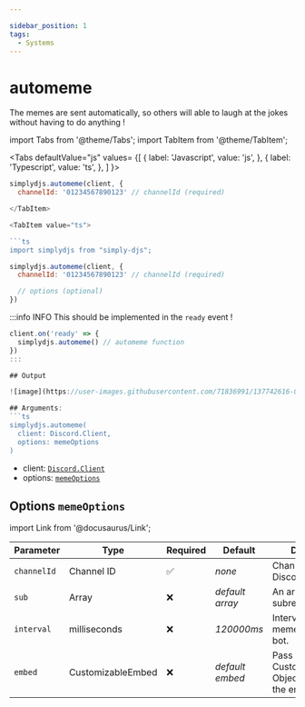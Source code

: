 ```yaml
---

sidebar_position: 1
tags:
  - Systems
---
```


# automeme

The memes are sent automatically, so others will able to laugh at the jokes without having to do anything !

import Tabs from '@theme/Tabs';
import TabItem from '@theme/TabItem';

<Tabs
  defaultValue="js"
  values= {[
    { label: 'Javascript', value: 'js', },
    { label: 'Typescript', value: 'ts', },
  ]
}>
<TabItem value="js">

```js
simplydjs.automeme(client, { 
  channelId: '01234567890123' // channelId (required)

</TabItem>

<TabItem value="ts">

```ts
import simplydjs from "simply-djs";
```

</TabItem>

</Tabs>

```js
simplydjs.automeme(client, { 
  channelId: '01234567890123' // channelId (required)

  // options (optional)
})
```


:::info INFO
This should be implemented in the `ready` event !

```js
client.on('ready' => {
  simplydjs.automeme() // automeme function
})
:::

## Output

![image](https://user-images.githubusercontent.com/71836991/137742616-05fc1330-aeef-4f40-9031-1d81e93ff705.png)

## Arguments:
```ts
simplydjs.automeme(
  client: Discord.Client,
  options: memeOptions
)
```

- client: [`Discord.Client`](https://discord.js.org/#/docs/discord.js/stable/class/Client)
- options: [`memeOptions`](#options-memeoptions)

## Options `memeOptions`

import Link from '@docusaurus/Link';

| Parameter | Type | Required | Default    | Description |
| --------- | ----- | -------- | -------- | ---------- |
| `channelId`       | <Link to="https://discord.js.org/#/docs/discord.js/stable/class/Channel?scrollTo=id">Channel ID</Link>       | ✅        | _none_     | Channel ID of a Discord `TextChannel`    |
| `sub` | <Link to="https://developer.mozilla.org/en-US/docs/Web/JavaScript/Reference/Global_Objects/Array">Array</Link> | ❌        | _default array_  | An array of custom subreddits                            |
| `interval`   | <Link to="https://developer.mozilla.org/en-US/docs/Web/JavaScript/Reference/Global_Objects/String">milliseconds</Link>     | ❌        | _120000ms_ | Interval between memes sent by the bot. |
| `embed` | <Link to="/docs/types/CustomizableEmbed">CustomizableEmbed</Link>         | ❌        | _default embed_  | Pass a CustomizableEmbed Object to customize the embed  |
